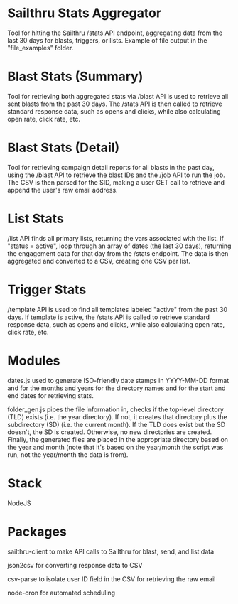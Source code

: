 # Sailthru Stats Aggregator

Tool for hitting the Sailthru /stats API endpoint, aggregating data from the last 30 days for blasts, triggers, or lists. Example of file output in the "file_examples" folder.

# Blast Stats (Summary)

Tool for retrieving both aggregated stats via /blast API is used to retrieve all sent blasts from the past 30 days. The /stats API is then called to retrieve standard response data, such as opens and clicks, while also calculating open rate, click rate, etc.

# Blast Stats (Detail)

Tool for retrieving campaign detail reports for all blasts in the past day, using the /blast API to retrieve the blast IDs and the /job API to run the job. The CSV is then parsed for the SID, making a user GET call to retrieve and append the user's raw email address.

# List Stats

/list API finds all primary lists, returning the vars associated with the list. If "status = active", loop through an array of dates (the last 30 days), returning the engagement data for that day from the /stats endpoint. The data is then aggregated and converted to a CSV, creating one CSV per list.

# Trigger Stats

/template API is used to find all templates labeled "active" from the past 30 days. If template is active, the /stats API is called to retrieve standard response data, such as opens and clicks, while also calculating open rate, click rate, etc.

# Modules

dates.js used to generate ISO-friendly date stamps in YYYY-MM-DD format and for the months and years for the directory names and for the start and end dates for retrieving stats.

folder_gen.js pipes the file information in, checks if the top-level directory (TLD) exists (i.e. the year directory). If not, it creates that directory plus the subdirectory (SD) (i.e. the current month). If the TLD does exist but the SD doesn't, the SD is created. Otherwise, no new directories are created. Finally, the generated files are placed in the appropriate directory based on the year and month (note that it's based on the year/month the script was run, not the year/month the data is from).

# Stack

NodeJS

# Packages

sailthru-client to make API calls to Sailthru for blast, send, and list data

json2csv for converting response data to CSV

csv-parse to isolate user ID field in the CSV for retrieving the raw email

node-cron for automated scheduling